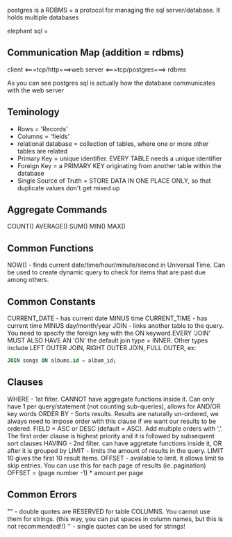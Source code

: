 postgres is a RDBMS = a protocol for managing the sql server/database.
It holds multiple databases

elephant sql = 

## Communication Map (addition = rdbms)
client <===tcp/http===>web server <===tcp/postgres===> rdbms

As you can see postgres sql is actually how the database communicates with the web server

## Teminology
* Rows = 'Records'
* Columns = 'fields'
* relational database = collection of tables, where one or more other tables are related
* Primary Key = unique identifier. EVERY TABLE needs a unique identifier
* Foreign Key = a PRIMARY KEY originating from another table within the database
* Single Source of Truth = STORE DATA IN ONE PLACE ONLY, so that duplicate values don't get mixed up

## Aggregate Commands
COUNT()
AVERAGE()
SUM()
MIN()
MAX()

## Common Functions
NOW() - finds current date/time/hour/minute/second in Universal Time. Can be used to create dynamic query to check for items that are past due among others.

## Common Constants
CURRENT_DATE - has current date MINUS time
CURRENT_TIME - has current time MINUS day/month/year
JOIN - links another table to the query. You need to specify the foreign key with the ON keyword.EVERY 'JOIN' MUST ALSO HAVE AN 'ON' the default join type = INNER. Other types include LEFT OUTER JOIN, RIGHT OUTER JOIN, FULL OUTER, ex:
```sql
JOIN songs ON albums.id = album_id;
```

## Clauses
WHERE - 1st filter. CANNOT have aggregate functions inside it. Can only have 1 per query/statement (not counting sub-queries), allows for AND/OR key words
ORDER BY - Sorts results. Results are naturally un-ordered, we always need to impose order with this clause if we want our results to be ordered. FIELD = ASC or DESC (default = ASC). Add multiple orders with ','. The first order clause is highest priority and it is followed by subsequent sort clauses
HAVING - 2nd filter. can have aggretate functions inside it, OR after it is grouped by
LIMIT - limits the amount of results in the query. LIMIT 10 gives the first 10 result items.
OFFSET - available to limit. it allows limit to skip entries. You can use this for each page of results (ie. pagination) OFFSET = (page number -1) * amount per page

## Common Errors
"" - double quotes are RESERVED for table COLUMNS. You cannot use them for strings. (this way, you can put spaces in column names, but this is not recommended!!)
'' - single quotes can be used for strings!

